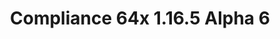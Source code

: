 ---
title: Compliance 64x 1.16.5 Alpha 6
permalink: /article/compliance64x/1.16.5/A6
comments: true
comments-id: 1.16.5-64x-Alpha-6
header-img: article/compliance64x/1.16.5-A6.jpg

long_text: Parity Update means a big update! Today's update brings a massive amount of parity changes from dirt to stone, including nether blocks. We hope you will like these changes and don't forget to write some feedback in the comments!

download:
  - CurseForge:
    - https://www.curseforge.com/minecraft/texture-packs/compliance-64x/files/3291993
  - GitHub:
    - https://github.com/Compliance-Resource-Pack/Compliance-Java-64x/releases/download/alpha-6/Compliance_64x_-_Parity_Update.zip
---